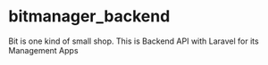 # bitmanager_backend
Bit is one kind of small shop. This is Backend API with Laravel for its Management Apps
